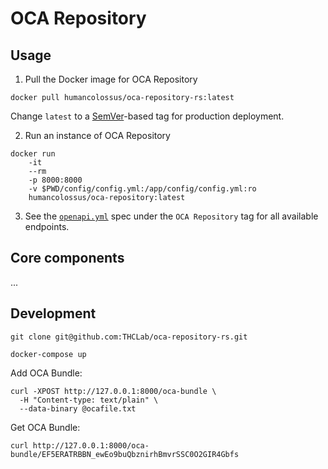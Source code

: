 # OCA Repository

## Usage

1. Pull the Docker image for OCA Repository
```
docker pull humancolossus/oca-repository-rs:latest
```
  Change `latest` to a [SemVer](https://semver.org/)-based tag for production deployment.

2. Run an instance of OCA Repository
```
docker run
    -it
    --rm
    -p 8000:8000
    -v $PWD/config/config.yml:/app/config/config.yml:ro
    humancolossus/oca-repository:latest
```

3. See the [`openapi.yml`](https://github.com/THCLab/oca-repository-rs/blob/main/openapi.yml) spec under the `OCA Repository` tag for all available endpoints.


## Core components

...

## Development

```
git clone git@github.com:THCLab/oca-repository-rs.git

docker-compose up
```

Add OCA Bundle:
```
curl -XPOST http://127.0.0.1:8000/oca-bundle \
  -H "Content-type: text/plain" \
  --data-binary @ocafile.txt
```

Get OCA Bundle:
```
curl http://127.0.0.1:8000/oca-bundle/EF5ERATRBBN_ewEo9buQbznirhBmvrSSC0O2GIR4Gbfs
```

